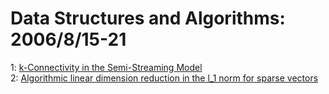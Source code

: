 # Data Structures and Algorithms: 2006/8/15-21  
1: [k-Connectivity in the Semi-Streaming Model](https://doi.org/10.48550/arXiv.cs/0608066)  
2: [Algorithmic linear dimension reduction in the l_1 norm for sparse  vectors](https://doi.org/10.48550/arXiv.cs/0608079)  